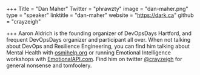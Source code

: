 +++
Title = "Dan Maher"
Twitter = "phrawzty"
image = "dan-maher.png"
type = "speaker"
linktitle = "dan-maher"
website = "https://dark.ca"
github = "crayzeigh"

+++
Aaron Aldrich is the founding organizer of DevOpsDays Hartford, and frequent DevOpsDays organizer and participant all over. When not talking about DevOps and Resilience Engineering, you can find him talking about Mental Health with [osmihelp.org](https://osmihelp.org) or running Emotional Intelligence workshops with [EmotionalAPI.com](https://EmotionalAPI.com). Find him on twitter [@crayzeigh](https://twitter.com/crayzeigh) for general nonsense and tomfoolery.
